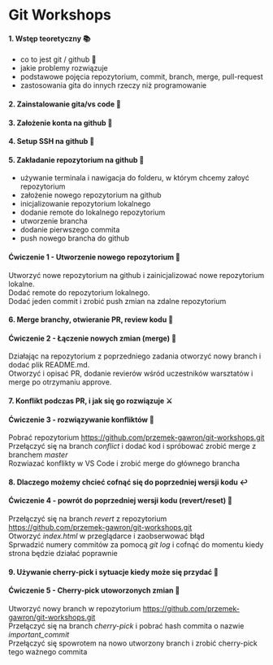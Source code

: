 # Git Workshops 

#### 1. **Wstęp teoretyczny** :books:
- co to jest git / github :thinking:
- jakie problemy rozwiązuje
- podstawowe pojęcia repozytorium, commit, branch, merge, pull-request
- zastosowania gita do innych rzeczy niż programowanie

#### 2. Zainstalowanie gita/vs code :wrench:

#### 3. Założenie konta na github :wrench:

#### 4. Setup SSH na github :wrench:

#### 5. Zakładanie repozytorium na github :file_folder:
- używanie terminala i nawigacja do folderu, w którym chcemy załoyć repozytorium  
- założenie nowego repozytorium na github 
- inicjalizowanie repozytorium lokalnego
- dodanie remote do lokalnego repozytorium 
- utworzenie brancha
- dodanie pierwszego commita
- push nowego brancha do github


#### Ćwiczenie 1 - Utworzenie nowego repozytorium :pencil:
Utworzyć nowe repozytorium na github i zainicjalizować nowe repozytorium lokalne.<br>
Dodać remote do repozytorium lokalnego.<br>
Dodać jeden commit i zrobić push zmian na zdalne repozytorium <br>


#### **6. Merge branchy, otwieranie PR, review kodu** :twisted_rightwards_arrows:
#### Ćwiczenie 2 - Łączenie nowych zmian (merge) :pencil:
Działając na repozytorium z poprzedniego zadania otworzyć nowy branch i dodać plik README.md.<br>
Otworzyć i opisać PR, dodanie revierów wśród uczestników warsztatów i merge po otrzymaniu approve.<br>


#### **7. Konflikt podczas PR, i jak się go rozwiązuje** :crossed_swords:
#### Ćwiczenie 3 - rozwiązywanie konfliktów :pencil:
Pobrać repozytorium https://github.com/przemek-gawron/git-workshops.git <br>
Przełączyć się na branch *conflict* i dodać kod i spróbować zrobić merge z branchem *master* <br>
Rozwiazać konflikty w VS Code i zrobić merge do głównego brancha <br>


#### **8. Dlaczego możemy chcieć cofnąć się do poprzedniej wersji kodu** :leftwards_arrow_with_hook:
#### Ćwiczenie 4 - powrót do poprzedniej wersji kodu (revert/reset) :pencil:
Przełączyć się na branch *revert* z repozytorium https://github.com/przemek-gawron/git-workshops.git<br>
Otworzyć *index.html* w przeglądarce i zaobserwować błąd<br>
Sprwadzić numery commitów za pomocą *git log* i cofnąć do momentu kiedy strona będzie działać poprawnie <br>

#### **9. Używanie cherry-pick i sytuacje kiedy może się przydać** :cherries:
#### Ćwiczenie 5 - Cherry-pick utoworzonych zmian :pencil:
Utworzyć nowy branch w repozytorium https://github.com/przemek-gawron/git-workshops.git <br>
Przełączyć się na branch *cherry-pick* i pobrać hash commita o nazwie *important_commit* <br>
Przełączyć się spowrotem na nowo utworzony branch i zrobić cherry-pick tego ważnego commita <br>



